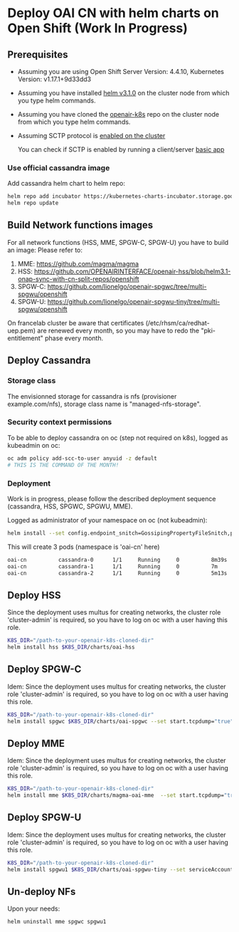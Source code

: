 # Deploy OAI CN with helm charts on Open Shift (Work In Progress)

## Prerequisites
- Assuming you are using Open Shift Server Version: 4.4.10, Kubernetes Version: v1.17.1+9d33dd3
- Assuming you have installed [helm v3.1.0](https://github.com/helm/helm/releases/tag/v3.1.0) on the cluster node from which you type helm commands.
- Assuming you have cloned the [openair-k8s](https://github.com/OPENAIRINTERFACE/openair-k8s) repo on the cluster node from which you type helm commands.
- Assuming SCTP protocol is [enabled on the cluster](https://docs.openshift.com/container-platform/4.4/networking/using-sctp.html#nw-sctp-enabling_using-sctp)
  
  You can check if SCTP is enabled by running a client/server [basic app](https://docs.openshift.com/container-platform/4.4/networking/using-sctp.html#nw-sctp-verifying_using-sctp)

### Use official cassandra image
Add cassandra helm chart to helm repo:
```bash
helm repo add incubator https://kubernetes-charts-incubator.storage.googleapis.com
helm repo update
```

## Build Network functions images
For all network functions (HSS, MME, SPGW-C, SPGW-U) you have to build an image:
Please refer to:
1. MME: https://github.com/magma/magma
1. HSS: https://github.com/OPENAIRINTERFACE/openair-hss/blob/helm3.1-onap-sync-with-cn-split-repos/openshift
1. SPGW-C: https://github.com/lionelgo/openair-spgwc/tree/multi-spgwu/openshift
1. SPGW-U: https://github.com/lionelgo/openair-spgwu-tiny/tree/multi-spgwu/openshift

On francelab cluster be aware that certificates (/etc/rhsm/ca/redhat-uep.pem) are renewed every month, so you may have to redo the "pki-entitlement" phase every month.

## Deploy Cassandra
### Storage class
The envisionned storage for cassandra is nfs (provisioner example.com/nfs), storage class name is "managed-nfs-storage".

### Security context permissions
To be able to deploy cassandra on oc (step not required on k8s), logged as kubeadmin on oc:
```bash
oc adm policy add-scc-to-user anyuid -z default
# THIS IS THE COMMAND OF THE MONTH!
```
### Deployment
Work is in progress, please follow the described deployment sequence (cassandra, HSS, SPGWC, SPGWU, MME).

Logged as administrator of your namespace on oc (not kubeadmin):
```bash
helm install --set config.endpoint_snitch=GossipingPropertyFileSnitch,persistence.storageClass=managed-nfs-storage  cassandra incubator/cassandra
```
This will create 3 pods (namespace is 'oai-cn' here)

```bash
oai-cn          cassandra-0      1/1     Running     0          8m39s
oai-cn          cassandra-1      1/1     Running     0          7m   
oai-cn          cassandra-2      1/1     Running     0          5m13s
```

## Deploy HSS
Since the deployment uses multus for creating networks, the cluster role 'cluster-admin' is required, so you have to log on oc with a user having this role.

```bash
K8S_DIR="/path-to-your-openair-k8s-cloned-dir"
helm install hss $K8S_DIR/charts/oai-hss
```

## Deploy SPGW-C
Idem: Since the deployment uses multus for creating networks, the cluster role 'cluster-admin' is required, so you have to log on oc with a user having this role.

```bash
K8S_DIR="/path-to-your-openair-k8s-cloned-dir"
helm install spgwc $K8S_DIR/charts/oai-spgwc --set start.tcpdump="true"
```
## Deploy MME
Idem: Since the deployment uses multus for creating networks, the cluster role 'cluster-admin' is required, so you have to log on oc with a user having this role.

```bash
K8S_DIR="/path-to-your-openair-k8s-cloned-dir"
helm install mme $K8S_DIR/charts/magma-oai-mme  --set start.tcpdump="true"
```

## Deploy SPGW-U
Idem: Since the deployment uses multus for creating networks, the cluster role 'cluster-admin' is required, so you have to log on oc with a user having this role.

```bash
K8S_DIR="/path-to-your-openair-k8s-cloned-dir"
helm install spgwu1 $K8S_DIR/charts/oai-spgwu-tiny --set serviceAccount.name="oai-spgwu1-tiny-sa" --set lte.instance="0" --set lte.fqdn="gwu1.spgw.node.epc.mnc099.mcc208.3gppnetwork.org" --set lte.spgwIpOneIf="192.168.18.151" --set lte.netUeIp="192.168.21.0/24" --set start.tcpdump="false"
```

## Un-deploy NFs
Upon your needs:

```
helm uninstall mme spgwc spgwu1
```

